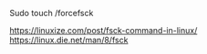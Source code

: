 Sudo touch /forcefsck 



https://linuxize.com/post/fsck-command-in-linux/
https://linux.die.net/man/8/fsck
